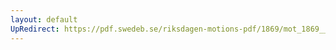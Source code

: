 ```yaml
---
layout: default
UpRedirect: https://pdf.swedeb.se/riksdagen-motions-pdf/1869/mot_1869__ak__00331.pdf
---
```

